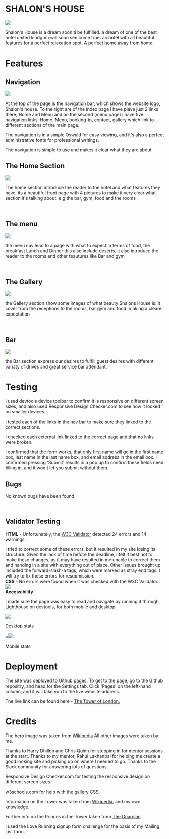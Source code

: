 <h1>SHALON'S HOUSE</h1>

 <img src="./assets/images/readme/responsive.png">

Shalon's House is a dream soon ti be fulfilled. a dream of one of the best hotel united kindgom will soon see come true. an hotel with all beautiful features for a perfect relaxation spot. A perfect home away from home.

<h1>Features</h1>

<h2>Navigation</h2>
<img src="./assets/images/readme/about.png">

<p>At the top of the page is the navigation bar, which shows the website logo, Shalon's house. To the right are of the index page i have plave just 2 links there, Home and Menu and on the second (menu page) i have five navigation links: Home, Menu, booking-in, contact, gallery which link
to different sections of the main page.</p>
<p>The navigation is in a simple Oswald for easy viewing, and it's also a perfect administrative fonts for professional writings.
<p>The navigation is simple to use and makes it clear what they are about.

<br>
<h2>The Home Section</h2>


<img src="./assets/images/readme/about.png">

<p>The home section introduce the reader to the hotel and what features they have. its a beautiful front page with 4 pictures to make it very clear what section it's talking about. e.g the bar, gym, food and the rooms </p>

<br>
<h2>The menu</h2>

<img src="./assets/images/readme/timeline.png">

the menu nav lead to a page with what to expect in terms of food, the breakfast Lunch and Dinner this also include deserts. it also introduce the reader to the rooms and other feautures like Bar and gym

<br>

<h2>The Gallery</h2>

<img src="./assets/images/readme/pics.jpeg">

the Gallery section show some images of what beauty Shalons House is. it cover from the receptions to the rooms, bar gym and food. making a clearer expectation

<br>

<h2>Bar</h2>

<img src="./assets/images/readme/form.png">

the Bar section express our desires to fulfill guest desires with different variaty of drives and great service bar attendant.
 <br>

 <h1>Testing</h1>

 I used devtools device toolbar to confirm it is responsive on different screen sizes, and also used Responsive Design Checker.com to see how it looked on smaller devices.

 <p>I tested each of the links in the nav bar to make sure they linked to the correct sections.

 <p>I checked each external link linked to the correct page and that no links were broken.

 <p>I confirmed that the form works, that only first name will go in the first name box, last name in the last name box, and email address in the email box. 
 I confirmed pressing 'Submit' results in a pop up to confirm these fields need filling in, and it won't let you submit without them.

<br>
 <h2>Bugs</h2>

No known bugs have been found.

<br>

<h2>Validator Testing</h2>

<strong>HTML</strong> - Unfortunately, the <a href="https://validator.w3.org/nu/?doc=https%3A%2F%2Fjoannalsk.github.io%2FThe-Tower-of-London%2F">W3C Validator</a> detected 24 errors and 14 warnings. 

<p>
I tried to correct some of these errors, but it resulted in my site losing its structure. Given the lack of time before the deadline, 
I felt it best not to make these changes, as it may have resulted in me unable to correct them and handing in a site with everything out of place. Other issues brought up included the forward-slash-a tags, which were marked as stray end tags. I will try to fix these errors for resubmission.

<br>
<strong>CSS</strong> - No errors were found when it was checked with the W3C Validator.

<img src="./assets/images/readme/w3c.png">

<br>
<strong>Accessibility</strong>

I made sure the page was easy to read and navigate by running it through Lighthouse on devtools, for both mobile and desktop.


<img src="./assets/images/readme/desktop.png">
<p><p></p>Desktop stats

<<img src="./assets/images/readme/mobile.png">
</p>Mobile stats

<p>
<h1>Deployment</h1>

The site was deployed to Github pages. To get to the page, go to the Github repositry, and head for the Settings tab. Click 'Pages' on the left-hand column, and 
it will take you to the live website address. 
<p>The live link can be found here -  <a href="https://joannalsk.github.io/The-Tower-of-London/">The Tower of London.</a>

<br>
<h1>Credits</h1>

The hero image was taken from  <a href="https://upload.wikimedia.org/wikipedia/commons/5/5d/Tower_of_London_-_01.jpg ">Wikipedia</a>
All other images were taken by me.

Thanks to Harry Dhillon and Chris Quinn for stepping in for mentor sessions at the start. Thanks to my mentor, Rahul Lakhanpal for helping me create a good looking site and 
picking up on where I needed to go. Thanks to the Slack community for answering lots of questions.</p>

 Responsive Design Checker.com for testing the responsive design on different screen sizes. 
 
 <p>w3schools.com for help with the gallery CSS. 

 <p>Information on the Tower was taken from <a href="https://en.wikipedia.org/wiki/Tower_of_London">Wikipedia.</a> and my own knowledge.
 
 <p>Further info on the Princes in the Tower taken from <a href="https://www.theguardian.com/science/2013/feb/05/princes-in-tower-staying-under"> The Guardian </a>

<p>I used the Love Running signup form challenge for the basis of my Mailing List form.







